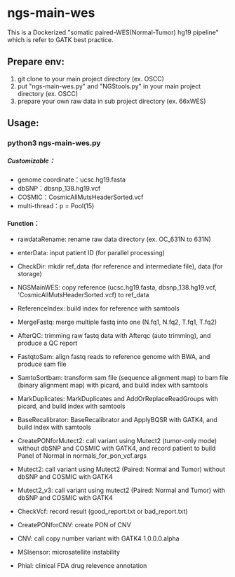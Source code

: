 # ngs-main-wes
This is a Dockerized "somatic paired-WES(Normal-Tumor) hg19 pipeline" which is refer to GATK best practice.

## Prepare env:
1. git clone to your main project directory (ex. OSCC)
2. put "ngs-main-wes.py" and "NGStools.py" in your main project directory (ex. OSCC)
3. prepare your own raw data in sub project directory (ex. 66xWES)

## Usage: 
### python3 ngs-main-wes.py
##### Customizable：
- genome coordinate：ucsc.hg19.fasta
- dbSNP：dbsnp_138.hg19.vcf
- COSMIC：CosmicAllMutsHeaderSorted.vcf
- multi-thread：p = Pool(15)

#### Function：
- rawdataRename: rename raw data directory (ex. OC_631N to 631N)
- enterData: input patient ID (for parallel processing)


- CheckDir: mkdir ref_data (for reference and intermediate file), data (for storage)
- NGSMainWES: copy reference (ucsc.hg19.fasta, dbsnp_138.hg19.vcf, 'CosmicAllMutsHeaderSorted.vcf) to ref_data
- ReferenceIndex: build index for reference with samtools


- MergeFastq: merge multiple fastq into one (N.fq1, N.fq2, T.fq1, T.fq2)
- AfterQC: trimming raw fastq data with Afterqc (auto trimming), and produce a QC report
- FastqtoSam: align fastq reads to reference genome with BWA, and produce sam file
- SamtoSortbam: transform sam file (sequence alignment map) to bam file (binary alignment map) with picard, and build index with samtools
- MarkDuplicates: MarkDuplicates and AddOrReplaceReadGroups with picard, and build index with samtools
- BaseRecalibrator: BaseRecalibrator and ApplyBQSR with GATK4, and build index with samtools
- CreatePONforMutect2: call variant using Mutect2 (tumor-only mode) without dbSNP and COSMIC with GATK4, and record patient to build Panel of Normal in normals_for_pon_vcf.args
- Mutect2: call variant using Mutect2 (Paired: Normal and Tumor) without dbSNP and COSMIC with GATK4
- Mutect2_v3: call variant using mutect2 (Paired: Normal and Tumor) with dbSNP and COSMIC with GATK4
- CheckVcf: record result (good_report.txt or bad_report.txt)
- CreatePONforCNV: create PON of CNV
- CNV: call copy number variant with GATK4 1.0.0.0.alpha
- MSIsensor: microsatellite instability
- Phial: clinical FDA drug relevence annotation
